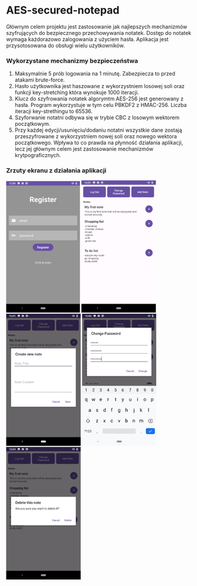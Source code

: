 # AES-secured-notepad

Głównym celem projektu jest zastosowanie jak najlepszych mechanizmów szyfrujących do bezpiecznego przechowywania notatek. Dostęp do notatek wymaga każdorazowo zalogowania z użyciem hasła. Aplikacja jest przysotosowana do obsługi wielu użytkowników. 

### Wykorzystane mechanizmy bezpieczeństwa

1. Maksymalnie 5 prób logowania na 1 minutę. Zabezpiecza to przed atakami brute-force.
2. Hasło użytkownika jest haszowane z wykorzystniem losowej soli oraz funkcji key-stretching która wynokuje 1000 iteracji.
3. Klucz do szyfrowania notatek algorymtm AES-256 jest generowany z hasła. Program wykorzystuje w tym celu PBKDF2 z HMAC-256. Liczba iteracji key-strethingu to 65536. 
4. Szyforwanie notatni odbywa się w trybie CBC z losowym wektorem początkowym. 
5. Przy każdej edycji/usunięciu/dodaniu notatni wszystkie dane zostają przeszyfrowane z wykorzystniem nowej soli oraz nowego wektora początkowego. Wpływa to co prawda na płynność działania aplikacji, lecz jej głównym celem jest zastosowanie mechanizmów krytpograficznych. 

### Zrzuty ekranu z działania aplikacji

<img src="screenshots/register.png" alt="Register screen" style="max-width: 200px;" >

<img src="screenshots/main_screen.png" alt="Main screen" style="max-width: 40%;" >

<img src="screenshots/create_note.png" alt="Create note" style="max-width: 40%;" >

<img src="screenshots/change_password.png" alt="Change password" style="max-width: 40%;" >

<img src="screenshots/delete_note.png" alt="Delete note" style="max-width: 40%;" >






